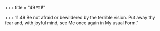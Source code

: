 +++
title = "49 मा ते"

+++
11.49 Be not afraid or bewildered by the terrible vision. Put away thy
fear and, with joyful mind, see Me once again in My usual Form."
